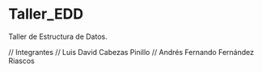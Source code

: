 # Taller_EDD
Taller de Estructura de Datos.

// Integrantes
// Luis David Cabezas Pinillo
// Andrés Fernando Fernández Riascos 
